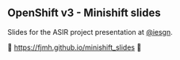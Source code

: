 ## OpenShift v3 - Minishift slides

Slides for the ASIR project presentation at [@iesgn](https://github.com/iesgn).

:link: https://fjmh.github.io/minishift_slides :link:
